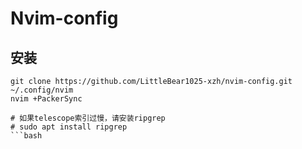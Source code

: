 # Nvim-config

## 安装
```
git clone https://github.com/LittleBear1025-xzh/nvim-config.git ~/.config/nvim
nvim +PackerSync

# 如果telescope索引过慢，请安装ripgrep
# sudo apt install ripgrep
```bash


